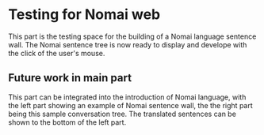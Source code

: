 # Testing for Nomai web

This part is the testing space for the building of a Nomai language sentence wall. The Nomai sentence tree is now ready to display and develope with the click of the user's mouse.

## Future work in main part

This part can be integrated into the introduction of Nomai language, with the left part showing an example of Nomai sentence wall, the the right part being this sample conversation tree. The translated sentences can be shown to the bottom of the left part.
